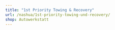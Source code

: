 ```yaml
---
title: "1st Priority Towing & Recovery"
url: /nashua/1st-priority-towing-und-recovery/
shop: Autowerkstatt
---
```

